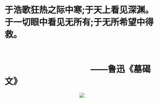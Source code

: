 # 于浩歌狂热之际中寒;于天上看见深渊。于一切眼中看见无所有;于无所希望中得救。  
# &emsp;&emsp; &emsp;&emsp; &emsp; &emsp; &emsp; &emsp; &emsp;&emsp; &emsp;&emsp;&emsp;&emsp;&emsp;&emsp;&emsp;&emsp;&emsp;&emsp;——鲁迅《墓碣文》  
<div align=center><img src="https://s1.ax1x.com/2020/09/23/wX2lY8.jpg"/></div>
